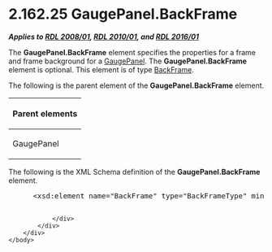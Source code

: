 <html dir="LTR" xmlns:mshelp="http://msdn.microsoft.com/mshelp" xmlns:ddue="http://ddue.schemas.microsoft.com/authoring/2003/5" xmlns:xlink="http://www.w3.org/1999/xlink" xmlns:tool="http://www.microsoft.com/tooltip">
    <head>
        <meta http-equiv="Content-Type" content="text/html; CHARSET=utf-8"></meta>
        <meta name="save" content="history"></meta>
        <title>2.162.25 GaugePanel.BackFrame</title>
        <xml>
            <mshelp:toctitle title="2.162.25 GaugePanel.BackFrame"></mshelp:toctitle>
            <mshelp:rltitle title="[MS-RDL]: GaugePanel.BackFrame"></mshelp:rltitle>
            <mshelp:keyword index="A" term="0d00c8d9-2558-4f75-9afb-0410ff58166a"></mshelp:keyword>
            <mshelp:attr name="DCSext.ContentType" value="open specification"></mshelp:attr>
            <mshelp:attr name="AssetID" value="0d00c8d9-2558-4f75-9afb-0410ff58166a"></mshelp:attr>
            <mshelp:attr name="TopicType" value="kbRef"></mshelp:attr>
            <mshelp:attr name="DCSext.Title" value="[MS-RDL]: GaugePanel.BackFrame" />
        </xml>
    </head>
    <body>
        <div id="header">
            <h1 class="heading">2.162.25 GaugePanel.BackFrame</h1>
        </div>
        <div id="mainSection">
            <div id="mainBody">
                <div id="allHistory" class="saveHistory"></div>
                <div id="sectionSection0" class="section" name="collapseableSection">
                    

<p><b><i>Applies to </i></b><a href="1e855f94-4617-47e4-b89e-0856c6cb420f.md"><b><i>RDL 2008/01</i></b></a><b><i>,
</i></b><a href="3428e690-a348-4ec7-8a6a-8efb42d2cdee.md"><b><i>RDL 2010/01</i></b></a><b><i>,
and </i></b><a href="52ce3983-2bfc-4e72-9359-42aaf5fe4509.md"><b><i>RDL 2016/01</i></b></a></p>

<p>The <b>GaugePanel.BackFrame</b> element specifies the
properties for a frame and frame background for a <a href="f01744d3-79fa-4f30-94bf-a1ffa6bde2ac.md">GaugePanel</a>. The <b>GaugePanel.BackFrame</b>
element is optional. This element is of type <a href="ed20ba13-2b2e-422d-a581-b78f5ee14314.md">BackFrame</a>.</p>

<p>The following is the parent element of the <b>GaugePanel.BackFrame</b>
element.</p>

<table>
 <thead>
  <tr>
   <th>
   <p>Parent elements</p>
   </th>
  </tr>
 </thead>
 <tr>
  <td>
  <p>GaugePanel </p>
  </td>
 </tr>
</table>

<p>The following is the XML Schema definition of the <b>GaugePanel.BackFrame</b>
element.           </p>

<dl>
<dd>
<div><pre> &lt;xsd:element name=&quot;BackFrame&quot; type=&quot;BackFrameType&quot; minOccurs=&quot;0&quot;&gt;
  
</pre></div>
</dd></dl>


                </div>
            </div>
        </div>
    </body>
</html>